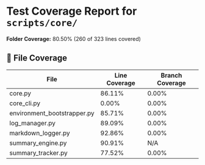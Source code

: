 # Test Coverage Report for `scripts/core/`

**Folder Coverage:** 80.50% (260 of 323 lines covered)

## 📄 File Coverage
| File | Line Coverage | Branch Coverage |
| ---- | ------------- | ---------------- |
| core.py | 86.11% | 0.00% |
| core_cli.py | 0.00% | 0.00% |
| environment_bootstrapper.py | 85.71% | 0.00% |
| log_manager.py | 89.09% | 0.00% |
| markdown_logger.py | 92.86% | 0.00% |
| summary_engine.py | 90.91% | N/A |
| summary_tracker.py | 77.52% | 0.00% |